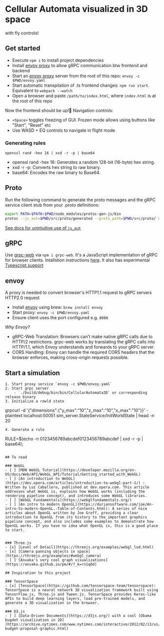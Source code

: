 # Cellular Automata visualized in 3D space 
with fly controls!


## Get started
- Execute `npm i` to install project dependencies
- Install [envoy proxy](https://www.envoyproxy.io/) to allow gRPC communication btw frontend and backend
- Start an [envoy proxy](https://www.envoyproxy.io/) server from the root of this repo: `envoy -c $PWD/envoy.yaml`
- Start automatic transpilation of .ts frontend changes: `npm run start`. Equivalent to `webpack --watch`
- Open a browser and paste `/path/to/index.html`, where `index.html` is at the root of this repo

Now the frontend should be up!🚀 Navigation controls:  

- `<Space>` toggles freezing of GUI. Frozen mode allows using buttons like "Start", "Reset" etc
- Use WASD + EQ controls to navigate in flight mode

### Generating rules
`openssl rand -hex 16 | xxd -r -p | base64`
- openssl rand -hex 16: Generates a random 128-bit (16-byte) hex string.
- xxd -r -p: Converts hex string to raw binary.
-	base64: Encodes the raw binary to Base64.

## Proto

Run the following command to generate the proto messages and the gRPC service client stub from your .proto definitions:
```bash
export PATH=$PATH:$PWD/node_modules/protoc-gen-js/bin
protoc --js_out=$PWD/src/proto/generated --proto_path=$PWD/src/proto/ $PWD/src/proto/sim_server.proto
``` 
[See docs for unintuitive use of `js_out`](https://github.com/protocolbuffers/protobuf-javascript?tab=readme-ov-file#the---js_out-flag)

## gRPC

Use [grpc-web](https://github.com/grpc/grpc-web) via `npm i grpc-web`.
It's a JavaScript implementation of gRPC for browser clients. Intallstion instructions [here](https://github.com/grpc/grpc-web?tab=readme-ov-file#code-generator-plugins). It also has experimental [Typescript support](https://github.com/grpc/grpc-web/tree/master/net/grpc/gateway/examples/echo/ts-example)


## envoy

A proxy is needed to convert browser's HTTP1.1 request to gRPC servers HTTP2.0 request

- Install [envoy](https://www.envoyproxy.io/docs/envoy/latest/start/install) using brew: `brew install envoy`
- Start proxy: `envoy -c $PWD/envoy.yaml`
- Ensure client uses the port configured e.g. `8080`

*Why Envoy?*

-	gRPC-Web Translation: Browsers can’t make native gRPC calls due to HTTP/2 restrictions. grpc-web works by translating the gRPC calls into HTTP/1.1, which Envoy understands and forwards to your gRPC server.
-	CORS Handling: Envoy can handle the required CORS headers that the browser enforces, making cross-origin requests possible.

## Start a simulation

```
1. Start proxy service `envoy -c $PWD/envoy.yaml`
2. Start grpc server 
    - `./build/debug/bin/bin/CellularAutomata3D` or corresponding release binary
3. Initialize a rowld state
```
grpcurl -d '{"dimensions":{"y_max":"10","z_max":"10","x_max":"10"}}' -plaintext localhost:50051 sim_server.StateService/InitWorldState | head -n 20
```
4. Generate a rule
```
RULE=$(echo -n 0123456789abcdef0123456789abcdef | xxd -r -p | base64);
```

## To read

### WebGL
- [ ] [MDN WebGL Tutorial](https://developer.mozilla.org/en-US/docs/Web/API/WebGL_API/Tutorial/Getting_started_with_WebGL)
- [ ] [An introduction to WebGL](https://dev.opera.com/articles/introduction-to-webgl-part-1/) : Written by Luz Caballero, published at dev.opera.com. This article addresses what WebGL is, explains how WebGL works (including the rendering pipeline concept), and introduces some WebGL libraries.   
- [ ] [WebGL Fundamentals](https://webglfundamentals.org/)
- [ ] [An intro to modern OpenGL](https://duriansoftware.com/joe/An-intro-to-modern-OpenGL.-Table-of-Contents.html): A series of nice articles about OpenGL written by Joe Groff, providing a clear introduction to OpenGL from its history to the important graphics pipeline concept, and also includes some examples to demonstrate how OpenGL works. If you have no idea what OpenGL is, this is a good place to start.


### Three.js
- [x] [Level of Detail](https://threejs.org/examples/webgl_lod.html)
- [x] [Camera panning objects in space](https://threejs.org/examples/#webgl_camera)
- [ ] [Anvaka's very cool graph visualizations](https://anvaka.github.io/pm/#/?_k=rn1q6d)

## Inspiration to this project 

### TensorSpace
- [x] [TensorSpace](https://github.com/tensorspace-team/tensorspace): TensorSpace is a neural network 3D visualization framework built using TensorFlow.js, Three.js and Tween.js. TensorSpace provides Keras-like APIs to build deep learning layers, load pre-trained models, and generate a 3D visualization in the browser.

### D3.js
- [ ] [Data-Driven Documents](https://d3js.org/) with a cool [Obama bugdet vizualization in 2D](https://archive.nytimes.com/www.nytimes.com/interactive/2012/02/13/us/politics/2013-budget-proposal-graphic.html)



